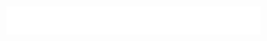 <p align="center">
<a href="https://github.com/KajazTeam"><img src="./KajazTeamType.svg" alt="Typing SVG" /></a>
